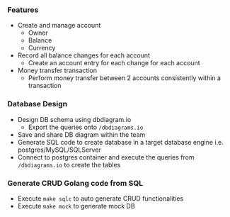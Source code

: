 ### Features

- Create and manage account
  - Owner
  - Balance
  - Currency
- Record all balance changes for each account
  - Create an account entry for each change for each account
- Money transfer transaction
  - Perform money transfer between 2 accounts consistently within a transaction

### Database Design

- Design DB schema using dbdiagram.io
  - Export the queries onto `/dbdiagrams.io`
- Save and share DB diagram within the team
- Generate SQL code to create database in a target database engine i.e. postgres/MySQL/SQLServer
- Connect to postgres container and execute the queries from `/dbdiagrams.io` to create the tables

### Generate CRUD Golang code from SQL

- Execute `make sqlc` to auto generate CRUD functionalities
- Execute `make mock` to generate mock DB
